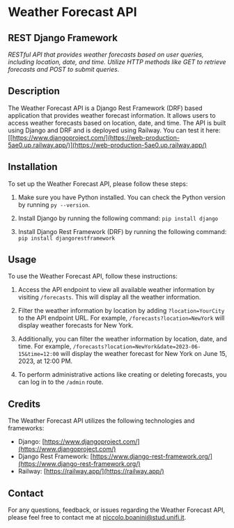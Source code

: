 # Weather Forecast API
## REST Django Framework

_RESTful API that provides weather forecasts based on user queries, including location,
date, and time. Utilize HTTP methods like GET to retrieve forecasts and POST to submit queries._


## Description
The Weather Forecast API is a Django Rest Framework (DRF) based application that provides weather forecast information. It allows users to access weather forecasts based on location, date, and time. The API is built using Django and DRF and is deployed using Railway. You can test it here: [[https://www.djangoproject.com/](https://web-production-5ae0.up.railway.app/)](https://web-production-5ae0.up.railway.app/)

## Installation
To set up the Weather Forecast API, please follow these steps:

1. Make sure you have Python installed. You can check the Python version by running `py --version`.

2. Install Django by running the following command: `pip install django`

3. Install Django Rest Framework (DRF) by running the following command: `pip install djangorestframework`


## Usage
To use the Weather Forecast API, follow these instructions:

1. Access the API endpoint to view all available weather information by visiting `/forecasts`. This will display all the weather information.

2. Filter the weather information by location by adding `?location=YourCity` to the API endpoint URL. For example, `/forecasts?location=NewYork` will display weather forecasts for New York.

3. Additionally, you can filter the weather information by location, date, and time. For example, `/forecasts?location=NewYork&date=2023-06-15&time=12:00` will display the weather forecast for New York on June 15, 2023, at 12:00 PM.

4. To perform administrative actions like creating or deleting forecasts, you can log in to the `/admin` route.


## Credits
The Weather Forecast API utilizes the following technologies and frameworks:
- Django: [https://www.djangoproject.com/](https://www.djangoproject.com/)
- Django Rest Framework: [https://www.django-rest-framework.org/](https://www.django-rest-framework.org/)
- Railway: [https://railway.app/](https://railway.app/)

## Contact
For any questions, feedback, or issues regarding the Weather Forecast API, please feel free to contact me at [niccolo.boanini@stud.unifi.it](mailto:niccolo.boanini@stud.unifi.it).

